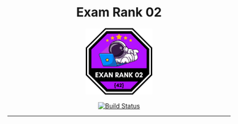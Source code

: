 <div align="center">
<h1>Exam Rank 02</h1>
<img src="https://raw.githubusercontent.com/gusgonza42/my-utils-gusgonza/main/ft_badges_42/badge_02_exam_rank_02_500px.png" style="width: 150px; height: 150px;">

[![Build Status](https://img.shields.io/static/v1?label=Build%20Status&message=started&color=yellow)](https://github.com/gusgonza42/exam-rank02)


- - -




